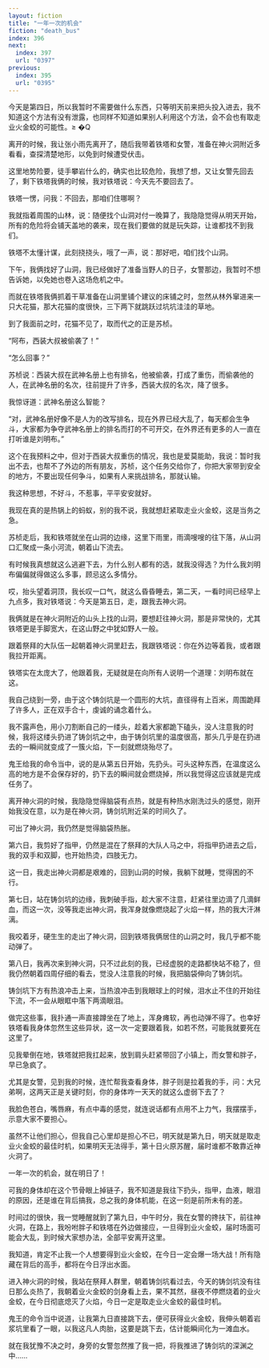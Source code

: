 ```yaml
---
layout: fiction
title: "一年一次的机会"
fiction: "death_bus"
index: 396
next:
  index: 397
  url: "0397"
previous:
  index: 395
  url: "0395"
---
```

今天是第四日，所以我暂时不需要做什么东西，只等明天前来把头投入进去，我不知道这个方法有没有泄露，也同样不知道如果别人利用这个方法，会不会也有取走业火金蛟的可能性。≥ �Q

离开的时候，我让张小雨先离开了，随后我带着铁塔和女警，准备在神火洞附近多看看，查探清楚地形，以免到时候遭受伏击。

这里地势险要，徒手攀岩什么的，确实也比较危险，我想了想，又让女警先回去了，剩下铁塔我俩的时候，我对铁塔说：今天先不要回去了。

铁塔一愣，问我：不回去，那咱们住哪啊？

我就指着周围的山林，说：随便找个山洞对付一晚算了，我隐隐觉得从明天开始，所有的危险将会铺天盖地的袭来，现在我们要做的就是玩失踪，让谁都找不到我们。

铁塔不太懂计谋，此刻挠挠头，哦了一声，说：那好吧，咱们找个山洞。

下午，我俩找好了山洞，我已经做好了准备当野人的日子，女警那边，我暂时不想告诉她，以免她也卷入这场危机之中。

而就在铁塔我俩抓着干草准备在山洞里铺个建议的床铺之时，忽然从林外窜进来一只大花猫，那大花猫的度很快，三下两下就跳跃过坑坑洼洼的草地。

到了我面前之时，花猫不见了，取而代之的正是苏桢。

“阿布，西装大叔被偷袭了！”

“怎么回事？”

苏桢说：西装大叔在武神名册上也有排名，他被偷袭，打成了重伤，而偷袭他的人，在武神名册的名次，往前提升了许多，西装大叔的名次，降了很多。

我惊讶道：武神名册这么智能？

“对，武神名册好像不是人为的改写排名，现在外界已经大乱了，每天都会生争斗，大家都为争夺武神名册上的排名而打的不可开交，在外界还有更多的人一直在打听谁是刘明布。”

这个在我预料之中，但对于西装大叔重伤的情况，我也是爱莫能助，我说：暂时我出不去，也帮不了外边的所有朋友，苏桢，这个任务交给你了，你把大家带到安全的地方，不要出现任何争斗，如果有人来挑战排名，那就认输。

我这种思想，不好斗，不惹事，平平安安就好。

我现在真的是热锅上的蚂蚁，别的我不说，我就想赶紧取走业火金蛟，这是当务之急。

苏桢走后，我和铁塔就坐在山洞的边缘，这里下雨里，雨滴嗖嗖的往下落，从山洞口汇聚成一条小河流，朝着山下流去。

有时候我真想就这么逃避下去，为什么别人都有的选，就我没得选？为什么我刘明布偏偏就得做这么多事，顾忌这么多情分。

哎，抬头望着洞顶，我长叹一口气，就这么昏昏睡去，第二天，一看时间已经早上九点多，我对铁塔说：今天是第五日，走，跟我去神火洞。

我俩就是在神火洞附近的山头上找的山洞，要想赶往神火洞，那是非常快的，尤其铁塔更是手脚宽大，在这山野之中犹如野人一般。

跟着祭拜的大队伍一起朝着神火洞里赶去，我跟铁塔说：你在外边等着我，或者跟我拉开距离。

铁塔实在太庞大了，他跟着我，无疑就是在向所有人说明一个道理：刘明布就在这。

我自己绕到一旁，由于这个铸剑坑是一个圆形的大坑，直径得有上百米，周围跪拜了许多人，正在双手合十，虔诚的诵念着什么。

我不露声色，用小刀割断自己的一缕头，趁着大家都跪下磕头，没人注意我的时候，我将这缕头扔进了铸剑坑之中，由于铸剑坑里的温度很高，那头几乎是在扔进去的一瞬间就变成了一簇火焰，下一刻就燃烧殆尽了。

鬼王给我的命令当中，说的是从第五日开始，先扔头。可头这种东西，在温度这么高的地方是不会保存好的，扔下去的瞬间就会燃烧掉，所以我觉得这应该就是完成任务了。

离开神火洞的时候，我隐隐觉得脑袋有点热，就是有种热水刚洗过头的感觉，刚开始我没在意，以为是在神火洞，铸剑坑附近呆的时间久了。

可出了神火洞，我仍然是觉得脑袋热胀。

第六日，我剪好了指甲，仍然是混在了祭拜的大队人马之中，将指甲扔进去之后，我的双手和双脚，也开始热烫，四肢无力。

这一日，我走出神火洞都是艰难的，回到山洞的时候，我躺下就睡，觉得困的不行。

第七日，站在铸剑坑的边缘，我刺破手指，趁大家不注意，赶紧往里边滴了几滴鲜血，而这一次，没等我走出神火洞，我浑身就像燃烧起了火焰一样，热的我大汗淋漓。

我咬着牙，硬生生的走出了神火洞，回到铁塔我俩居住的山洞之时，我几乎都不能动弹了。

第八日，我再次来到神火洞，只不过此刻的我，已经虚脱的走路都快站不稳了，但我仍然朝着四周仔细的看去，觉没人注意我的时候，我把脑袋伸向了铸剑坑。

铸剑坑下方有热浪冲击上来，当热浪冲击到我眼球上的时候，泪水止不住的开始往下流，不一会从眼眶中落下两滴眼泪。

做完这些事，我扑通一声直接蹲坐在了地上，浑身瘫软，再也动弹不得了。也幸好铁塔看我身体忽然生这些异状，这一次一定要跟着我，如若不然，可能我就要死在这里了。

见我晕倒在地，铁塔就把我扛起来，放到肩头赶紧带回了小镇上，而女警和胖子，早已急疯了。

尤其是女警，见到我的时候，连忙帮我查看身体，胖子则是拉着我的手，问：大兄弟啊，这两天正是关键时刻，你的身体咋一天天的就这么虚弱下去了？

我脸色苍白，嘴唇麻，有点中毒的感觉，就连说话都有点用不上力气，我摆摆手，示意大家不要担心。

虽然不让他们担心，但我自己心里却是担心不已，明天就是第九日，明天就是取走业火金蛟的最佳时机，如果明天无法得手，第十日火原苏醒，届时谁都不敢靠近神火洞了。

一年一次的机会，就在明日了！

可我的身体却在这个节骨眼上掉链子，我不知道是我往下扔头，指甲，血液，眼泪的原因，还是谁在背后搞我，总之我的身体机能，在这一刻是前所未有的差。

时间过的很快，我一觉睡醒就到了第九日，中午时分，我在女警的搀扶下，前往神火洞，在路上，我吩咐胖子和铁塔在外边做接应，一旦得到业火金蛟，届时场面可能会大乱，到时候大家想办法，全部平安离开这里。

我知道，肯定不止我一个人想要得到业火金蛟，在今日一定会爆一场大战！所有隐藏在背后的高手，都将在今日浮出水面。

进入神火洞的时候，我站在祭拜人群里，朝着铸剑坑看过去，今天的铸剑坑没有往日那么炎热了，我朝着业火金蛟的剑身看上去，果不其然，昼夜不停燃烧着的业火金蛟，在今日彻底熄灭了火焰，今日一定是取走业火金蛟的最佳时机。

鬼王的命令当中说道，让我第九日直接跳下去，便可获得业火金蛟，我伸头朝着岩浆坑里看了一眼，以我这凡人肉胎，这要是跳下去，估计能瞬间化为一滩血水。

就在我犹豫不决之时，身旁的女警忽然推了我一把，将我推进了铸剑坑的深渊之中……
